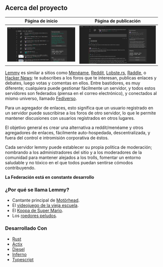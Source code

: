 ## Acerca del proyecto

Página de inicio|Página de publicación
---|---
![captura principal](main_screen.png)|![captura del chat](chat_screen.png)

[Lemmy](https://github.com/LemmyNet/lemmy) es similar a sitios como [Menéame](https://meneame.net), [Reddit](https://reddit.com), [Lobste.rs](https://lobste.rs), [Raddle](https://raddle.me), o [Hacker News](https://news.ycombinator.com/): te subscribes a los foros que te interesan, publicas enlaces y debates, luego votas y comentas en ellos. Entre bastidores, es muy diferente; cualquiera puede gestionar fácilmente un servidor, y todos estos servidores son federados (piensa en el correo electrónico), y conectados al mismo universo, llamado [Fediverso](https://es.wikipedia.org/wiki/Fediverso).

Para un agregador de enlaces, esto significa que un usuario registrado en un servidor puede suscribirse a los foros de otro servidor, lo que le permite mantener discusiones con usuarios registrados en otros lugares. 

El objetivo general es crear una alternativa a reddit/menéame y otros agregadores de enlaces, fácilmente auto-hospedada, descentralizada, y fuera del control e intromisión corporativa de éstos.

Cada servidor lemmy puede establecer su propia política de moderación; nombrando a los administradores del sitio y a los moderadores de la comunidad para mantener alejados a los trolls, fomentar un entorno saludable y no tóxico en el que todos puedan sentirse cómodos contribuyendo.

**La Federación está en constante desarrollo**

### ¿Por qué se llama Lemmy?

- Cantante principal de [Motörhead](https://invidio.us/watch?v=pWB5JZRGl0U).
- El [videojuego de la vieja escuela](<https://es.wikipedia.org/wiki/Lemmings>).
- El [Koopa de Super Mario](https://www.mariowiki.com/Lemmy_Koopa).
- Los [roedores peludos](http://sunchild.fpwc.org/lemming-the-little-giant-of-the-north/).

### Desarrollado Con

- [Rust](https://www.rust-lang.org)
- [Actix](https://actix.rs/)
- [Diesel](http://diesel.rs/)
- [Inferno](https://infernojs.org)
- [Typescript](https://www.typescriptlang.org/)
